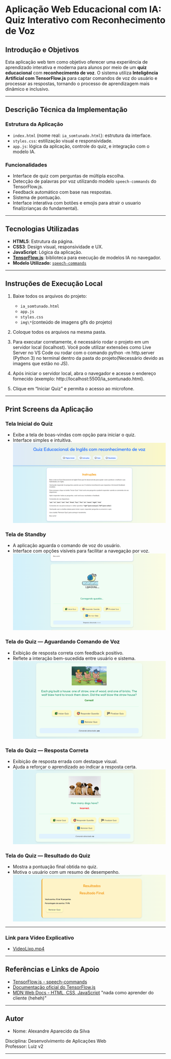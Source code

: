 # Aplicação Web Educacional com IA: Quiz Interativo com Reconhecimento de Voz

## Introdução e Objetivos

Esta aplicação web tem como objetivo oferecer uma experiência de aprendizado interativa e moderna para alunos por meio de um **quiz educacional** com **reconhecimento de voz**. O sistema utiliza **Inteligência Artificial com TensorFlow.js** para captar comandos de voz do usuário e processar as respostas, tornando o processo de aprendizagem mais dinâmico e inclusivo.

---

## Descrição Técnica da Implementação

### Estrutura da Aplicação

- `index.html` (nome real: `ia_somtunado.html`): estrutura da interface.
- `styles.css`: estilização visual e responsividade.
- `app.js`: lógica da aplicação, controle do quiz, e integração com o modelo IA.

### Funcionalidades

- Interface de quiz com perguntas de múltipla escolha.
- Detecção de palavras por voz utilizando modelo `speech-commands` do TensorFlow.js.
- Feedback automático com base nas respostas.
- Sistema de pontuação.
- Interface interativa com botões e emojis para atrair o usuario final(crianças do fundamental).

---

## Tecnologias Utilizadas

- **HTML5**: Estrutura da página.
- **CSS3**: Design visual, responsividade e UX.
- **JavaScript**: Lógica da aplicação.
- **[TensorFlow.js](https://www.tensorflow.org/js)**: biblioteca para execução de modelos IA no navegador.
- **Modelo Utilizado:** [`speech-commands`](https://github.com/tensorflow/tfjs-models/tree/master/speech-commands)

---

## Instruções de Execução Local

1. Baixe todos os arquivos do projeto:
   - `ia_somtunado.html`
   - `app.js`
   - `styles.css`
   - `img\*`(conteúdo de imagens gifs do projeto)

2. Coloque todos os arquivos na mesma pasta.

3. Para executar corretamente, é necessário rodar o projeto em um servidor local (localhost). Você pode utilizar extensões como Live Server no VS Code ou rodar com o comando python -m http.server (Python 3) no terminal dentro da pasta do projeto(Necessário devido as imagens que estão no JS).

4. Após iniciar o servidor local, abra o navegador e acesse o endereço fornecido (exemplo: http://localhost:5500/ia_somtunado.html).



5. Clique em “Iniciar Quiz” e permita o acesso ao microfone.

---

## Print Screens da Aplicação
### Tela Inicial do Quiz
- Exibe a tela de boas-vindas com opção para iniciar o quiz.
- Interface simples e intuitiva.
![Tela Inicial do Quiz](./markdown/paginainicial.png)
### Tela de Standby 
- A aplicação aguarda o comando de voz do usuário.
- Interface com opções visíveis para facilitar a navegação por voz.
![Pergunta com botões e reconhecimento de voz](./markdown/quizstandby.png)
### Tela do Quiz — Aguardando Comando de Voz
- Exibição de resposta correta com feedback positivo.
- Reflete a interação bem-sucedida entre usuário e sistema.
![Feedback ao responder certo](./markdown/quizcerto.png)
### Tela do Quiz — Resposta Correta
- Exibição de resposta errada com destaque visual.
- Ajuda a reforçar o aprendizado ao indicar a resposta certa.
![Feedback ao responder errado](./markdown/quizerrado.png)
### Tela do Quiz — Resultado do Quiz
- Mostra a pontuação final obtida no quiz.
- Motiva o usuário com um resumo de desempenho.
![Resultado final com pontuação](./markdown/quizresults.png)

---
### Link para Vídeo Explicativo
- [VideoLixo.mp4](https://youtu.be/6Ux5-oC99Cw)
---
## Referências e Links de Apoio

- [TensorFlow.js - speech-commands](https://github.com/tensorflow/tfjs-models/tree/master/speech-commands)
- [Documentação oficial do TensorFlow.js](https://www.tensorflow.org/js)
- [MDN Web Docs - HTML, CSS, JavaScript](https://developer.mozilla.org/) "nada como aprender do cliente (heheh)"


---
## Autor

- Nome: Alexandre Aparecido da Silva

Disciplina: Desenvolvimento de Aplicações Web  
Professor: Luiz v2

---

